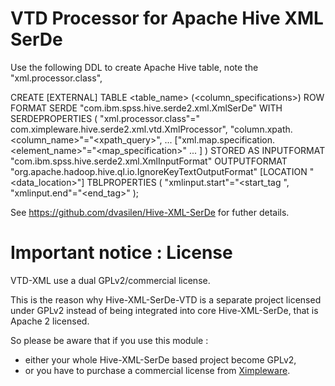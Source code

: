 VTD Processor for Apache Hive XML SerDe
==============

Use the following DDL to create Apache Hive table, note the "xml.processor.class", 

CREATE [EXTERNAL] TABLE &lt;table_name&gt; (&lt;column_specifications&gt;)
ROW FORMAT SERDE "com.ibm.spss.hive.serde2.xml.XmlSerDe"
WITH SERDEPROPERTIES (
"xml.processor.class"=" com.ximpleware.hive.serde2.xml.vtd.XmlProcessor",
"column.xpath.&lt;column_name&gt;"="&lt;xpath_query&gt;",
... ["xml.map.specification.&lt;element_name&gt;"="&lt;map_specification&gt;"
...
]
)
STORED AS
INPUTFORMAT "com.ibm.spss.hive.serde2.xml.XmlInputFormat"
OUTPUTFORMAT "org.apache.hadoop.hive.ql.io.IgnoreKeyTextOutputFormat"
[LOCATION "&lt;data_location&gt;"]
TBLPROPERTIES (
"xmlinput.start"="&lt;start_tag ",
"xmlinput.end"="&lt;end_tag&gt;"
); 

See https://github.com/dvasilen/Hive-XML-SerDe for futher details.

# Important notice : License

VTD-XML use a dual GPLv2/commercial license.

This is the reason why Hive-XML-SerDe-VTD is a separate project licensed under 
GPLv2 instead of being integrated into core Hive-XML-SerDe, that is Apache 2 licensed.

So please be aware that if you use this module :

* either your whole Hive-XML-SerDe based project become GPLv2,
* or you have to purchase a commercial license from [Ximpleware](http://www.ximpleware.com).